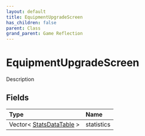 ```yaml
---
layout: default
title: EquipmentUpgradeScreen
has_children: false
parent: Class
grand_parent: Game Reflection
---
```

# EquipmentUpgradeScreen
Description 

## Fields
| Type | Name |
|:-------------|:--------------|
| Vector< [StatsDataTable](/game-reflection/classes/stats_data_table.md) > | statistics |
